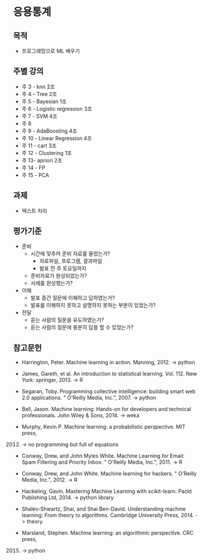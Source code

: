 # 응용통계

## 목적

* 프로그래밍으로 ML 배우기

## 주별 강의

* 주 3 - knn 2조
* 주 4 - Tree 2조
* 주 5 - Bayesian 1조
* 주 6 - Logistic regression 3조
* 주 7 - SVM 4조
* 주 8
* 주 9 - AdaBoosting 4조
* 주 10 - Linear Regression 4조
* 주 11 - cart 3조
* 주 12 - Clustering 1조
* 주 13- apriori 2조
* 주 14 - FP
* 주 15 - PCA

## 과제

* 텍스트 처리

## 평가기준

* 준비
    * 시간에 맞추어 준비 자료를 올렸는가?
        * 자료파일, 프로그램, 결과파일
        * 발표 전 주 토요일까지
    * 준비자료가 완성되었는가?
    * 사례를 완성했는가?
* 이해
    * 발표 중간 질문에 이해하고 답하였는가?
    * 발표를 이해하지 못하고 설명하지 못하는 부분이 있었는가?
* 전달
    * 듣는 사람의 질문을 유도하였는가?
    * 듣는 사람의 질문에 충분히 답을 할 수 있었는가?


## 참고문헌
* Harrington, Peter. Machine learning in action. Manning, 2012. -> python

* James, Gareth, et al. An introduction to statistical learning. Vol. 112. New
York: springer, 2013. -> R

* Segaran, Toby. Programming collective intelligence: building smart web 2.0
applications. " O'Reilly Media, Inc.", 2007. -> python

* Bell, Jason. Machine learning: Hands-on for developers and technical
professionals. John Wiley & Sons, 2014. -> weka

* Murphy, Kevin P. Machine learning: a probabilistic perspective. MIT press,
2012. -> no programming but full of equations

* Conway, Drew, and John Myles White. Machine Learning for Email: Spam Filtering
and Priority Inbox. " O'Reilly Media, Inc.", 2011. -> R

* Conway, Drew, and John White. Machine learning for hackers. " O'Reilly Media,
Inc.", 2012. -> R

* Hackeling, Gavin. Mastering Machine Learning with scikit-learn. Packt
Publishing Ltd, 2014. -> python library

* Shalev-Shwartz, Shai, and Shai Ben-David. Understanding machine learning: From
theory to algorithms. Cambridge University Press, 2014. -> theory

* Marsland, Stephen. Machine learning: an algorithmic perspective. CRC press,
2015. -> python

